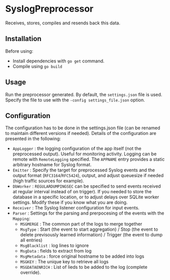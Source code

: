 # SyslogPreprocessor
Receives, stores, compiles and resends back this data.

## Installation
Before using:
 - Install dependencies with `go get` command.
 - Compile using `go build`

## Usage
Run the preprocessor generated. By default, the `settings.json` file is used. Specify the file to use with the `-config settings_file.json` option.

## Configuration
The configuration has to be done in the settings.json file (can be renamed to maintain different versions if needed). Details of the configuration are presented in the following:
 - `AppLogger` : the logging configuration of the app itself (not the preprocessed output). Useful for monitoring activity. Logging can be remote with `RemoteLogging` specified. The `APPNAME` entry provides a static arbitrary hostname for Syslog format.
 - `Emitter` : Specify the target for preprocessed Syslog events and the output format (`RFC3164`/`RFC5424`), output, and adjust queuesize if needed (high traffic sources for example).
 - `DbWorker` : `REGULARDUMPINGSEC` can be specified to send events received at regular interval instead of on trigger). If you needed to store the database in a specific location, or to adjust delays over SQLite worker settings. Modify these if you know what you are doing.
 - `Receiver` : The Syslog listener configuration for input events.
 - `Parser` : Settings for the parsing and prerpocesing of the events with the `Mapping`:
   - `MSGMERGE` : The common part of the logs to merge together
   - `MsgType` : Start (the event to start aggregation) / Stop (the event to delete previsously learned information) / Trigger (the event to dump all entries)
   - `MsgBlacklist` : log lines to ignore
   - `MsgData` : fields to extract from log
   - `MsgMetadata` : force original hostname to be added into logs
   - `MSGKEY` : The unique key to retrieve all logs
   - `MSGDATAENRICH` : List of lieds to be added to the log (complete override).

